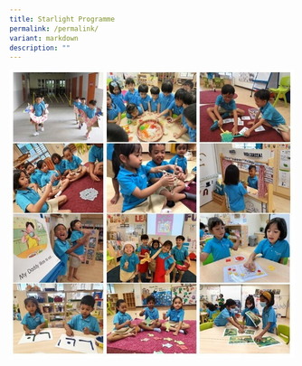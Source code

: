 ```yaml
---
title: Starlight Programme
permalink: /permalink/
variant: markdown
description: ""
---
```

![](/images/photo%20collage%20starlight.jpg)